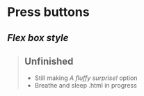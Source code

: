 # Press buttons

*Flex box style*
----------------

>## Unfinished
>
> - Still making _A fluffy surprise!_ option
> - Breathe and sleep .html in progress 
